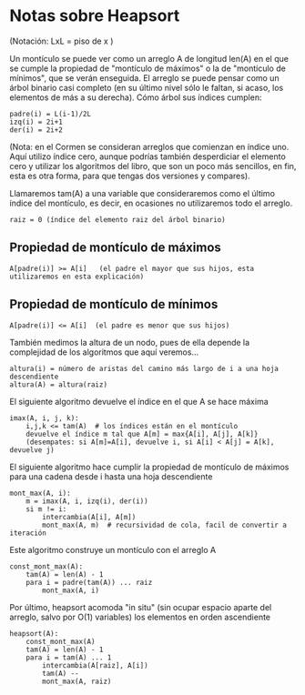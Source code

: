 # Notas sobre Heapsort

(Notación: LxL = piso de x )

Un montículo se puede ver como un arreglo A de longitud len(A) en el que se cumple la propiedad de "montículo de máximos" o la de "montículo de mínimos", que se verán enseguida. El arreglo se puede pensar como un árbol binario casi completo (en su último nivel sólo le faltan, si acaso, los elementos de más a su derecha). Cómo árbol sus índices cumplen:

    padre(i) = L(i-1)/2L
    izq(i) = 2i+1
    der(i) = 2i+2

(Nota: en el Cormen se consideran arreglos que comienzan en índice uno. Aquí utilizo índice cero, aunque podrías también desperdiciar el elemento cero y utilizar los algoritmos del libro, que son un poco más sencillos, en fin, esta es otra forma, para que tengas dos versiones y compares).

Llamaremos tam(A) a una variable que consideraremos como el último índice del montículo, es decir, en ocasiones no utilizaremos todo el arreglo.

    raiz = 0 (índice del elemento raiz del árbol binario)

## Propiedad de montículo de máximos
    A[padre(i)] >= A[i]   (el padre el mayor que sus hijos, esta utilizaremos en esta explicación)

## Propiedad de montículo de mínimos
    A[padre(i)] <= A[i]  (el padre es menor que sus hijos)

También medimos la altura de un nodo, pues de ella depende la complejidad de los algoritmos que aquí veremos...

    altura(i) = número de aristas del camino más largo de i a una hoja descendiente
    altura(A) = altura(raiz)
    
El siguiente algoritmo devuelve el índice en el que A se hace máxima

    imax(A, i, j, k):
        i,j,k <= tam(A)  # los índices están en el montículo
        devuelve el índice m tal que A[m] = max{A[i], A[j], A[k]}
        (desempates: si A[m]=A[i], devuelve i, si A[i] < A[j] = A[k], devuelve j)

El siguiente algoritmo hace cumplir la propiedad de montículo de máximos para una cadena desde i hasta una hoja descendiente
 
    mont_max(A, i):
        m = imax(A, i, izq(i), der(i))
        si m != i:
            intercambia(A[i], A[m])
            mont_max(A, m)  # recursividad de cola, facil de convertir a iteración

Este algoritmo construye un montículo con el arreglo A

    const_mont_max(A):
        tam(A) = len(A) - 1
        para i = padre(tam(A)) ... raiz
            mont_max(A, i)

Por último, heapsort acomoda "in situ" (sin ocupar espacio aparte del arreglo, salvo por O(1) variables) los elementos en orden ascendiente 
    
    heapsort(A):
        const_mont_max(A)
        tam(A) = len(A) - 1
        para i = tam(A) ... 1
            intercambia(A[raiz], A[i])
            tam(A) --
            mont_max(A, raiz)
